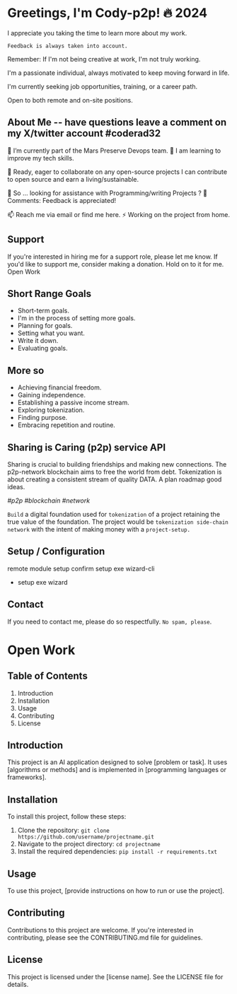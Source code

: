 # Greetings, I'm Cody-p2p! 🔥 2024

 I appreciate you taking the time to learn more about my work.

    Feedback is always taken into account.

 Remember: If I'm not being creative at work, I'm not truly working.

I'm a passionate individual, always motivated to keep moving forward in life.

I'm currently seeking job opportunities, training, or a career path. 

Open to both remote and on-site 
positions.

## About Me -- have questions leave a comment on my X/twitter account #coderad32

 🔭 I’m currently part of the Mars Preserve Devops team.
 🌱 I am learning to improve my tech skills.

 👯 Ready, eager to collaborate on any open-source projects I can contribute to open source and earn a living/sustainable.

 🤔 So ... looking for assistance with Programming/writing Projects ?
 💬 Comments: Feedback is appreciated!

 📫 Reach me via email or find me here.
 ⚡ Working on the project from home.

## Support 

If you're interested in hiring me for a support role, please let me know.
If you'd like to support me, consider making a donation. Hold on to it for me.
Open Work

## Short Range Goals

- Short-term goals.
- I'm in the process of setting more goals.
- Planning for goals.
- Setting what you want.
- Write it down.
- Evaluating goals.

## More so

- Achieving financial freedom.
- Gaining independence.
- Establishing a passive income stream.
- Exploring tokenization.
- Finding purpose.
- Embracing repetition and routine.

## Sharing is Caring (p2p) service API

Sharing is crucial to building friendships and making new connections.
The p2p-network blockchain aims to free the world from debt.
Tokenization is about creating a consistent stream of quality DATA.
A plan roadmap good ideas.

*#p2p* *#blockchain* *#network*

`Build` a digital foundation used for `tokenization` of a project retaining the true value
of the foundation. The project would be `tokenization side-chain network` with the intent
of making money with a `project-setup.` 

## Setup / Configuration

remote module setup
confirm setup exe wizard-cli

- setup exe wizard

## Contact

If you need to contact me, please do so respectfully. `No spam, please`.

# Open Work

## Table of Contents
1. Introduction
2. Installation
3. Usage
4. Contributing
5. License

## Introduction
This project is an AI application designed to solve [problem or task]. It uses [algorithms or methods] and is implemented in [programming languages or frameworks].

## Installation
To install this project, follow these steps:

1. Clone the repository: `git clone https://github.com/username/projectname.git`
2. Navigate to the project directory: `cd projectname`
3. Install the required dependencies: `pip install -r requirements.txt`

## Usage
To use this project, [provide instructions on how to run or use the project].

## Contributing
Contributions to this project are welcome. If you're interested in contributing, please see the CONTRIBUTING.md file for guidelines.

## License
This project is licensed under the [license name]. See the LICENSE file for details.

